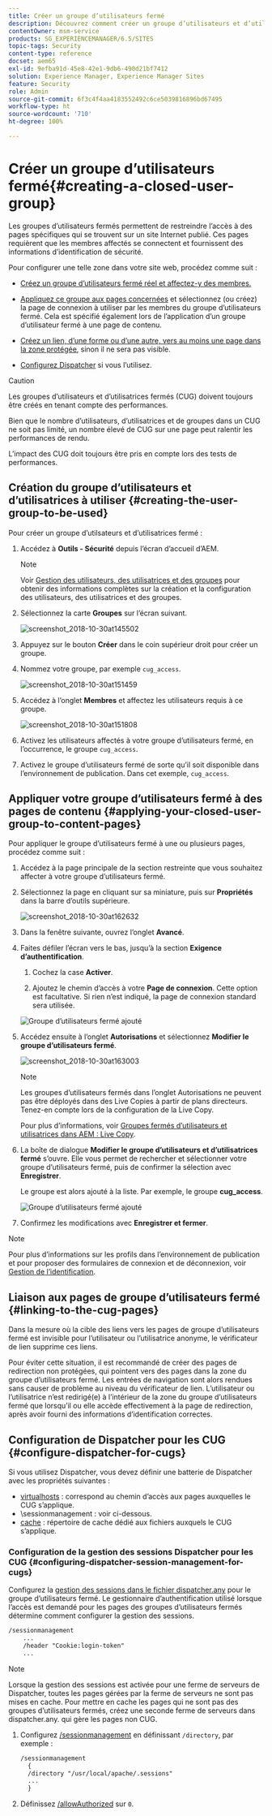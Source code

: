 ```yaml
---
title: Créer un groupe d’utilisateurs fermé
description: Découvrez comment créer un groupe d’utilisateurs et d’utilisatrices fermé.
contentOwner: msm-service
products: SG_EXPERIENCEMANAGER/6.5/SITES
topic-tags: Security
content-type: reference
docset: aem65
exl-id: 9efba91d-45e8-42e1-9db6-490d21bf7412
solution: Experience Manager, Experience Manager Sites
feature: Security
role: Admin
source-git-commit: 6f3c4f4aa4183552492c6ce5039816896bd67495
workflow-type: ht
source-wordcount: '710'
ht-degree: 100%

---
```


# Créer un groupe d’utilisateurs fermé{#creating-a-closed-user-group}

Les groupes d’utilisateurs fermés permettent de restreindre l’accès à des pages spécifiques qui se trouvent sur un site Internet publié. Ces pages requièrent que les membres affectés se connectent et fournissent des informations d’identification de sécurité.

Pour configurer une telle zone dans votre site web, procédez comme suit :

* [Créez un groupe d’utilisateurs fermé réel et affectez-y des membres.](#creating-the-user-group-to-be-used)

* [Appliquez ce groupe aux pages concernées](#applying-your-closed-user-group-to-content-pages) et sélectionnez (ou créez) la page de connexion à utiliser par les membres du groupe d’utilisateurs fermé. Cela est spécifié également lors de l’application d’un groupe d’utilisateur fermé à une page de contenu.

* [Créez un lien, d’une forme ou d’une autre, vers au moins une page dans la zone protégée](#linking-to-the-cug-pages), sinon il ne sera pas visible.

* [Configurez Dispatcher](#configure-dispatcher-for-cugs) si vous l’utilisez.

>[!CAUTION]
>
>Les groupes d’utilisateurs et d’utilisatrices fermés (CUG) doivent toujours être créés en tenant compte des performances.
>
>Bien que le nombre d’utilisateurs, d’utilisatrices et de groupes dans un CUG ne soit pas limité, un nombre élevé de CUG sur une page peut ralentir les performances de rendu.
>
>L’impact des CUG doit toujours être pris en compte lors des tests de performances.

## Création du groupe d’utilisateurs et d’utilisatrices à utiliser {#creating-the-user-group-to-be-used}

Pour créer un groupe d’utilsateurs et d’utilisatrices fermé :

1. Accédez à **Outils - Sécurité** depuis l’écran d’accueil d’AEM.

   >[!NOTE]
   >
   >Voir [Gestion des utilisateurs, des utilisatrices et des groupes](/help/sites-administering/security.md#managing-users-and-groups) pour obtenir des informations complètes sur la création et la configuration des utilisateurs, des utilisatrices et des groupes.

1. Sélectionnez la carte **Groupes** sur l’écran suivant.

   ![screenshot_2018-10-30at145502](assets/screenshot_2018-10-30at145502.png)

1. Appuyez sur le bouton **Créer** dans le coin supérieur droit pour créer un groupe.
1. Nommez votre groupe, par exemple `cug_access`.

   ![screenshot_2018-10-30at151459](assets/screenshot_2018-10-30at151459.png)

1. Accédez à l’onglet **Membres** et affectez les utilisateurs requis à ce groupe.

   ![screenshot_2018-10-30at151808](assets/screenshot_2018-10-30at151808.png)

1. Activez les utilisateurs affectés à votre groupe d’utilisateurs fermé, en l’occurrence, le groupe `cug_access`.
1. Activez le groupe d’utilisateurs fermé de sorte qu’il soit disponible dans l’environnement de publication. Dans cet exemple, `cug_access`.

## Appliquer votre groupe d’utilisateurs fermé à des pages de contenu {#applying-your-closed-user-group-to-content-pages}

Pour appliquer le groupe d’utilisateurs fermé à une ou plusieurs pages, procédez comme suit :

1. Accédez à la page principale de la section restreinte que vous souhaitez affecter à votre groupe d’utilisateurs fermé.
1. Sélectionnez la page en cliquant sur sa miniature, puis sur **Propriétés** dans la barre d’outils supérieure.

   ![screenshot_2018-10-30at162632](assets/screenshot_2018-10-30at162632.png)

1. Dans la fenêtre suivante, ouvrez l’onglet **Avancé**.

1. Faites défiler l’écran vers le bas, jusqu’à la section **Exigence d’authentification**.

   1. Cochez la case **Activer**.

   1. Ajoutez le chemin d’accès à votre **Page de connexion**.
Cette option est facultative. Si rien n’est indiqué, la page de connexion standard sera utilisée.

   ![Groupe d’utilisateurs fermé ajouté](assets/cug-authentication-requirement.png)

1. Accédez ensuite à l’onglet **Autorisations** et sélectionnez **Modifier le groupe d’utilisateurs fermé**.

   ![screenshot_2018-10-30at163003](assets/screenshot_2018-10-30at163003.png)

   >[!NOTE]
   >
   >Les groupes d’utilisateurs fermés dans l’onglet Autorisations ne peuvent pas être déployés dans des Live Copies à partir de plans directeurs. Tenez-en compte lors de la configuration de la Live Copy.
   >
   >Pour plus d’informations, voir [Groupes fermés d’utilisateurs et utilisatrices dans AEM : Live Copy](closed-user-groups.md#aem-livecopy).

1. La boîte de dialogue **Modifier le groupe d’utilisateurs et d’utilisatrices fermé** s’ouvre. Elle vous permet de rechercher et sélectionner votre groupe d’utilisateurs fermé, puis de confirmer la sélection avec **Enregistrer**.

   Le groupe est alors ajouté à la liste. Par exemple, le groupe **cug_access**.

   ![Groupe d’utilisateurs fermé ajouté](assets/cug-added.png)

1. Confirmez les modifications avec **Enregistrer et fermer**.

>[!NOTE]
>
>Pour plus d’informations sur les profils dans l’environnement de publication et pour proposer des formulaires de connexion et de déconnexion, voir [Gestion de l’identification](/help/sites-administering/identity-management.md).

## Liaison aux pages de groupe d’utilisateurs fermé {#linking-to-the-cug-pages}

Dans la mesure où la cible des liens vers les pages de groupe d’utilisateurs fermé est invisible pour l’utilisateur ou l’utilisatrice anonyme, le vérificateur de lien supprime ces liens.

Pour éviter cette situation, il est recommandé de créer des pages de redirection non protégées, qui pointent vers des pages dans la zone du groupe d’utilisateurs fermé. Les entrées de navigation sont alors rendues sans causer de problème au niveau du vérificateur de lien. L’utilisateur ou l’utilisatrice n’est redirigé(e) à l’intérieur de la zone du groupe d’utilisateurs fermé que lorsqu’il ou elle accède effectivement à la page de redirection, après avoir fourni des informations d’identification correctes.

## Configuration de Dispatcher pour les CUG {#configure-dispatcher-for-cugs}

Si vous utilisez Dispatcher, vous devez définir une batterie de Dispatcher avec les propriétés suivantes :

* [virtualhosts](https://experienceleague.adobe.com/docs/experience-manager-dispatcher/using/configuring/dispatcher-configuration.html?lang=fr#identifying-virtual-hosts-virtualhosts) : correspond au chemin d’accès aux pages auxquelles le CUG s’applique.
* \sessionmanagement : voir ci-dessous.
* [cache](https://experienceleague.adobe.com/docs/experience-manager-dispatcher/using/configuring/dispatcher-configuration.html?lang=fr#configuring-the-dispatcher-cache-cache) : répertoire de cache dédié aux fichiers auxquels le CUG s’applique.

### Configuration de la gestion des sessions Dispatcher pour les CUG {#configuring-dispatcher-session-management-for-cugs}

Configurez la [gestion des sessions dans le fichier dispatcher.any](https://experienceleague.adobe.com/docs/experience-manager-dispatcher/using/configuring/dispatcher-configuration.html?lang=fr#enabling-secure-sessions-sessionmanagement) pour le groupe d’utilisateurs fermé. Le gestionnaire d’authentification utilisé lorsque l’accès est demandé pour les pages des groupes d’utilisateurs fermés détermine comment configurer la gestion des sessions.

```xml
/sessionmanagement
    ...
    /header "Cookie:login-token"
    ...
```

>[!NOTE]
>
>Lorsque la gestion des sessions est activée pour une ferme de serveurs de Dispatcher, toutes les pages gérées par la ferme de serveurs ne sont pas mises en cache. Pour mettre en cache les pages qui ne sont pas des groupes d’utilisateurs fermés, créez une seconde ferme de serveurs dans dispatcher.any.
>qui gère les pages non CUG.

1. Configurez [/sessionmanagement](https://experienceleague.adobe.com/docs/experience-manager-dispatcher/using/configuring/dispatcher-configuration.html?lang=fr#enabling-secure-sessions-sessionmanagement) en définissant `/directory`, par exemple :

   ```xml
   /sessionmanagement
     {
     /directory "/usr/local/apache/.sessions"
     ...
     }
   ```

1. Définissez [/allowAuthorized](https://experienceleague.adobe.com/docs/experience-manager-dispatcher/using/configuring/dispatcher-configuration.html?lang=fr#caching-when-authentication-is-used) sur `0`.
